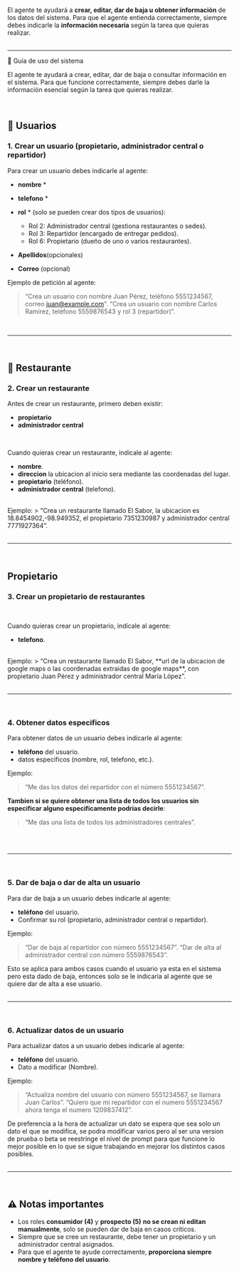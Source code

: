 </br>

El agente te ayudará a **crear, editar, dar de baja u obtener información** de los datos del sistema.
Para que el agente entienda correctamente, siempre debes indicarle la **información necesaria** según la tarea que quieras realizar.  
</br>

---

📘 Guía de uso del sistema

El agente te ayudará a crear, editar, dar de baja o consultar información en el sistema.
Para que funcione correctamente, siempre debes darle la información esencial según la tarea que quieras realizar.

<br>

## 👤 Usuarios

### 1. Crear un usuario (propietario, administrador central o repartidor)
Para crear un usuario debes indicarle al agente:
- **nombre**  *
- **telefono**  *
- **rol** * 
    (solo se pueden crear dos tipos de usuarios):  <br>
  - Rol 2: Administrador central (gestiona restaurantes o sedes).  
  - Rol 3: Repartidor (encargado de entregar pedidos).
  - Rol 6: Propietario (dueño de uno o varios restaurantes).  

- **Apellidos**(opcionales)
- **Correo** (opcional)

Ejemplo de petición al agente:  
> “Crea un usuario con nombre Juan Pérez, teléfono 5551234567, correo juan@example.com".
> “Crea un usuario con nombre Carlos Ramírez, teléfono 5559876543 y rol 3 (repartidor)”.

</br>

---

<br>

## 🍴 Restaurante

### 2. Crear un restaurante
Antes de crear un restaurante, primero deben existir:  
- **propietario**  
- **administrador central**

<br>

Cuando quieras crear un restaurante, indícale al agente:  
- **nombre**.  
- **direccion** la ubicacion al inicio sera mediante las coordenadas del lugar.  
- **propietario** (teléfono).  
- **administrador central** (telefono).  
</br>
Ejemplo:  
> “Crea un restaurante llamado El Sabor, la ubicacion es 18.8454902,-98.949352, el propietario 7351230987 y administrador central 7771927364”.
</br></br>

---

<br>

## Propietario

### 3. Crear un propietario de restaurantes

<br>

Cuando quieras crear un propietario, indícale al agente:  
- **telefono**.  

</br>
Ejemplo:  
> “Crea un restaurante llamado El Sabor, **url de la ubicacion de google maps o las coordenadas extraidas de google maps**, con propietario Juan Pérez y administrador central María López”.
</br></br>

---

</br>

### 4. Obtener datos especificos
Para obtener datos de un usuario debes indicarle al agente:  
- **teléfono** del usuario.  
- datos especificos (nombre, rol, telefono, etc.).  

Ejemplo:  
> “Me das los datos del repartidor con el número 5551234567”.

**Tambien si se quiere obtener una lista de todos los usuarios sin especificar alguno especificamente podrias decirle**:

> “Me das una lista de todos los administradores centrales”.

</br></br>

---

</br>

### 5. Dar de baja o dar de alta un usuario
Para dar de baja a un usuario debes indicarle al agente:  
- **teléfono** del usuario.  
- Confirmar su rol (propietario, administrador central o repartidor).  

Ejemplo:  
> “Dar de baja al repartidor con número 5551234567”.
> “Dar de alta al administrador central con número 5559876543”.

Esto se aplica para ambos casos cuando el usuario ya esta en el sistema pero esta dado de baja, entonces solo se le indicaria al agente que se quiere dar de alta a ese usuario.
</br></br>

---

</br>

### 6. Actualizar datos de un usuario
Para actualizar datos a un usuario debes indicarle al agente:  
- **teléfono** del usuario.  
- Dato a modificar (Nombre).  

Ejemplo:  
> “Actualiza nombre del usuario con número 5551234567, se llamara Juan Carlos”.
> “Quiero que mi repartidor con el numero 5551234567 ahora tenga el numero 1209837412”.

De preferencia a la hora de actualizar un dato se espera que sea solo un dato el que se modifica, se podra modificar varios pero al ser una version de prueba o beta se reestringe el nivel de prompt para que funcione lo mejor posible en lo que se sigue trabajando en mejorar los distintos casos posibles.
</br></br>

---

<br>

## ⚠️ Notas importantes
- Los roles **consumidor (4)** y **prospecto (5)** **no se crean ni editan manualmente**, solo se pueden dar de baja en casos críticos.  
- Siempre que se cree un restaurante, debe tener un propietario y un administrador central asignados.  
- Para que el agente te ayude correctamente, **proporciona siempre nombre y teléfono del usuario**.  
